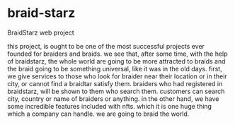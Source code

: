 # braid-starz
BraidStarz web project 

this project, is ought to be one of the most successful projects ever founded for braiders and braids.
we see that, after some time, with the help of braidstarz, the whole world are going to be more attracted to braids and the braid going to be something universal, like it was in the old days.
first, we give services to those who look for braider near their location or in their city, or cannot find a braidtar satisfy them. braiders who had registered in braidstarz,
will be shown to them who search them. customers can search city, country or name of braiders or anything. 
in the other hand, we have some incredible features included with nfts. which it is one huge thing which a company can handle. we are going to braid the world.
